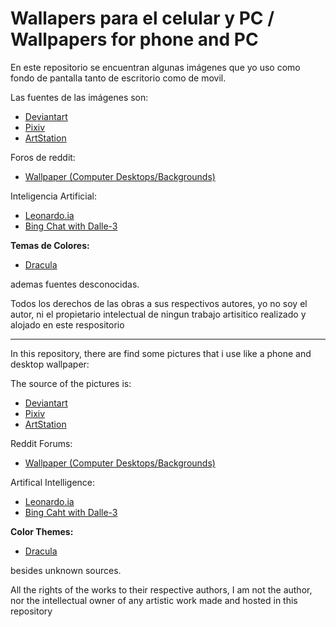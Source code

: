 # Wallapers para el celular y PC / Wallpapers for phone and PC

En este repositorio se encuentran algunas imágenes que yo uso como fondo de pantalla tanto de escritorio como de movil.

Las fuentes de las imágenes son:

* [Deviantart][page1]
* [Pixiv][page2]
* [ArtStation][page5]

Foros de reddit:

* [Wallpaper (Computer Desktops/Backgrounds)][page3]

Inteligencia Artificial:

* [Leonardo.ia][page6]
* [Bing Chat with Dalle-3][page7]

 **Temas de Colores:**

* [Dracula][page4]

ademas fuentes desconocidas.

Todos los derechos de las obras a sus respectivos autores, yo no soy el autor, ni el propietario intelectual de ningun trabajo artisitico realizado y alojado en este respositorio

---

In this repository, there are find some pictures that i use like a phone and desktop wallpaper:

The source of the pictures is:

* [Deviantart][page1]
* [Pixiv][page2]
* [ArtStation][page5]

Reddit Forums:

* [Wallpaper (Computer Desktops/Backgrounds)][page3]

Artifical Intelligence:

* [Leonardo.ia][page6]
* [Bing Caht with Dalle-3][page7]

 **Color Themes:**

* [Dracula][page4]

besides unknown sources.

All the rights of the works to their respective authors, I am not the author, nor the intellectual owner of any artistic work made and hosted in this repository

[page1]: https://www.deviantart.com/
[page2]: https://www.pixiv.net/en/
[page3]: https://www.reddit.com/r/wallpaper/
[page4]: https://github.com/dracula/wallpaper
[page5]: https://www.artstation.com/
[page6]: https://leonardo.ia
[page7]: https://www.bing.com/images/create?FORM=GERRLP
